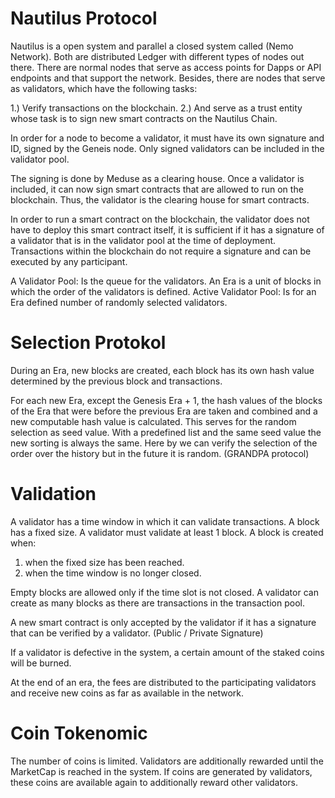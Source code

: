 Nautilus Protocol
===============

Nautilus is a open system and parallel a closed system called (Nemo Network). Both are distributed Ledger with different types of nodes out there. There are normal nodes that serve as access points for Dapps or API endpoints and that support the network. Besides, there are nodes that serve as validators, which have the following tasks:

1.) Verify transactions on the blockchain.
2.) And serve as a trust entity whose task is to sign new smart contracts on the Nautilus Chain.

In order for a node to become a validator, it must have its own signature and ID, signed by the Geneis node. Only signed validators can be included in the validator pool.

The signing is done by Meduse as a clearing house. Once a validator is included, it can now sign smart contracts that are allowed to run on the blockchain. Thus, the validator is the clearing house for smart contracts.

In order to run a smart contract on the blockchain, the validator does not have to deploy this smart contract itself, it is sufficient if it has a signature of a validator that is in the validator pool at the time of deployment. Transactions within the blockchain do not require a signature and can be executed by any participant.

A Validator Pool: Is the queue for the validators.
An Era is a unit of blocks in which the order of the validators is defined.
Active Validator Pool: Is for an Era defined number of randomly selected validators.

Selection Protokol
================

During an Era, new blocks are created, each block has its own hash value determined by the previous block and transactions.

For each new Era, except the Genesis Era + 1, the hash values of the blocks of the Era that were before the previous Era are taken and combined and a new computable hash value is calculated. This serves for the random selection as seed value. With a predefined list and the same seed value the new sorting is always the same. Here by we can verify the selection of the order over the history but in the future it is random. (GRANDPA protocol)


Validation
===========

A validator has a time window in which it can validate transactions. A block has a fixed size.
A validator must validate at least 1 block.
A block is created when:

1. when the fixed size has been reached.
2. when the time window is no longer closed.

Empty blocks are allowed only if the time slot is not closed.
A validator can create as many blocks as there are transactions in the transaction pool.

A new smart contract is only accepted by the validator if it has a signature that can be verified by a validator. (Public / Private Signature)

If a validator is defective in the system, a certain amount of the staked coins will be burned.

At the end of an era, the fees are distributed to the participating validators and receive new coins as far as available in the network.

Coin Tokenomic
==============

The number of coins is limited. Validators are additionally rewarded until the MarketCap is reached in the system.
If coins are generated by validators, these coins are available again to additionally reward other validators.